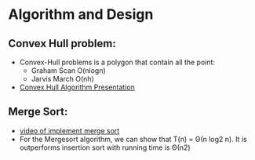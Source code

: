 # Algorithm and Design

## Convex Hull problem:
- Convex-Hull problems is a polygon that contain all the point:
  - Graham Scan O(nlogn)
  - Jarvis March O(nh)
- [Convex Hull Algorithm Presentation](https://www.youtube.com/watch?v=VP9ylElm1yY&t=12s)

## Merge Sort:
- [video of implement merge sort](https://www.youtube.com/watch?v=KF2j-9iSf4Q&t=509s)
- For the Mergesort algorithm, we can show that T(n) = Θ(n log2 n). It is outperforms insertion sort with running time is Θ(n2)
